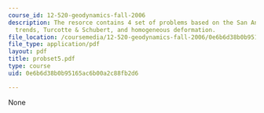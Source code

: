 ```yaml
---
course_id: 12-520-geodynamics-fall-2006
description: The resorce contains 4 set of problems based on the San Andreas fault
  trends, Turcotte & Schubert, and homogeneous deformation.
file_location: /coursemedia/12-520-geodynamics-fall-2006/0e6b6d38b0b95165ac6b00a2c88fb2d6_probset5.pdf
file_type: application/pdf
layout: pdf
title: probset5.pdf
type: course
uid: 0e6b6d38b0b95165ac6b00a2c88fb2d6

---
```

None